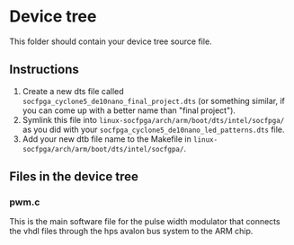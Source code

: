 # Device tree

This folder should contain your device tree source file.


## Instructions

1. Create a new dts file called `socfpga_cyclone5_de10nano_final_project.dts` (or something similar, if you can come up with a better name than "final project").
2. Symlink this file into `linux-socfpga/arch/arm/boot/dts/intel/socfpga/` as you did with your `socfpga_cyclone5_de10nano_led_patterns.dts` file.
3. Add your new dtb file name to the Makefile in `linux-socfpga/arch/arm/boot/dts/intel/socfgpa/`.

## Files in the device tree

### pwm.c
This is the main software file for the pulse width modulator that connects the vhdl files through the hps avalon bus system to the ARM chip.